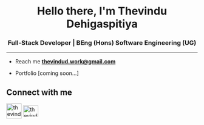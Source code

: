 <h1 align="center">Hello there, I'm Thevindu Dehigaspitiya</h1>
<h3 align="center">Full-Stack Developer | BEng (Hons) Software Engineering (UG)</h3>

---
- Reach me **thevindud.work@gmail.com**

- Portfolio [coming soon...]

<h2 align="left">Connect with me</h2>
<p align="left">
<a href="https://twitter.com/thevindudev" target="_blank" rel="noopener noreferrer"><img align="center" src="https://img.icons8.com/?size=512&id=A4DsujzAX4rw&format=png" alt="thevindudev" height="40" width="40" /></a>
<a href="https://linkedin.com/in/thevindu-dehigaspitiya" target="_blank" rel="noopener noreferrer"><img align="center" src="https://raw.githubusercontent.com/rahuldkjain/github-profile-readme-generator/master/src/images/icons/Social/linked-in-alt.svg" alt="thevindu-dehigaspitiya" height="30" width="40" /></a>
</p>

